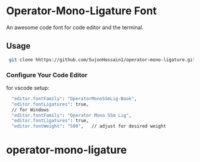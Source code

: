# Operator-Mono-Ligature Font

An awesome code font for code editor and the terminal.

## Usage

```sh
 git clone hhttps://github.com/SujonHossain1/operator-mono-ligature.git
```

### Configure Your Code Editor

for vscode setup:

```sh
  "editor.fontFamily": "OperatorMonoSSmLig-Book",
  "editor.fontLigatures": true,
  // for Windows
  "editor.fontFamily": "Operator Mono SSm Lig",
  "editor.fontLigatures": true,
  "editor.fontWeight": "500",   // adjust for desired weight
```
# operator-mono-ligature
